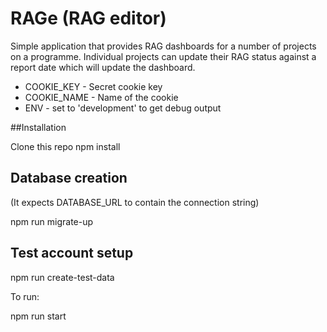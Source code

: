 # RAGe (RAG editor)

Simple application that provides RAG dashboards for a number of projects on a programme. Individual projects can
update their RAG status against a report date which will update the dashboard.



* COOKIE_KEY - Secret cookie key
* COOKIE_NAME - Name of the cookie
* ENV - set to 'development' to get debug output

##Installation



Clone this repo
npm install

## Database creation
(It expects DATABASE_URL to contain the connection string)

npm run migrate-up 

## Test account setup

npm run create-test-data


To run:

npm run start




